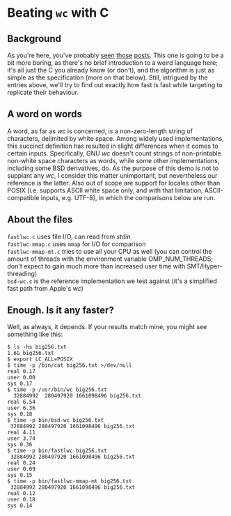 # Beating ``wc`` with C

## Background

As you're here, you've probably [seen](https://chrispenner.ca/posts/wc)
[those](https://ummaycoc.github.io/wc.apl/)
[posts](https://futhark-lang.org/blog/2019-10-25-beating-c-with-futhark-on-gpu.html).
This one is going to be a bit more boring, as there's no brief introduction to
a weird language here; it's all just the C you already know (or don't),
and the algorithm is just as simple as the specification (more on that below).
Still, intrigued by the entries above, we'll try to find out exactly how
fast is fast while targeting to replicate their behaviour.

## A word on words

A word, as far as *wc* is concerned, is a non-zero-length string of characters,
delimited by white space. Among widely used implementations, this succinct
definition has resulted in slight differences when it comes to certain inputs. 
Specifically, GNU *wc* doesn't count strings of non-printable non-white space
characters as words, while some other implementations, including some BSD
derivatives, do.
As the purpose of this demo is not to supplant any *wc*, I consider this matter
unimportant, but nevertheless our reference is the latter. Also out of scope
are support for locales other than POSIX (i.e. supports ASCII white space only,
and with that limitation, ASCII-compatible inputs, e.g. UTF-8), in which the
comparisons below are run.

## About the files

``fastlwc.c`` uses file I/O, can read from *stdin*  
``fastlwc-mmap.c`` uses ``mmap`` for I/O for comparison  
``fastlwc-mmap-mt.c`` tries to use all your CPU as well (you can control the
amount of threads with the environment variable OMP_NUM_THREADS; don't expect
to gain much more than increased user time with SMT/Hyper-threading)  
``bsd-wc.c`` is the reference implementation we test against (it's a simplified
fast path from Apple's *wc*)  

## Enough. Is it any faster?

Well, as always, it depends. If your results match mine, you might see
something like this:

```
$ ls -hs big256.txt
1.6G big256.txt
$ export LC_ALL=POSIX
$ time -p /bin/cat big256.txt >/dev/null
real 0.17
user 0.00
sys 0.17
$ time -p /usr/bin/wc big256.txt 
  32884992  280497920 1661098496 big256.txt
real 6.54
user 6.36
sys 0.18
$ time -p bin/bsd-wc big256.txt 
 32884992 280497920 1661098496 big256.txt
real 4.11
user 3.74
sys 0.36
$ time -p bin/fastlwc big256.txt 
 32884992 280497920 1661098496 big256.txt
real 0.24
user 0.09
sys 0.15
$ time -p bin/fastlwc-mmap-mt big256.txt 
 32884992 280497920 1661098496 big256.txt
real 0.12
user 0.18
sys 0.14
```
